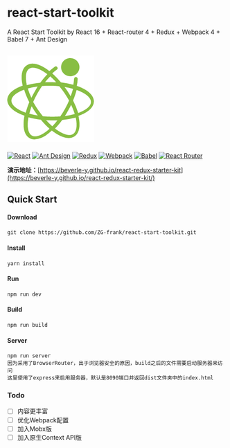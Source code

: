 # react-start-toolkit
A React Start Toolkit by React 16 + React-router 4 + Redux + Webpack 4 + Babel 7 + Ant Design

![react-start-toolkit](./React.png)
---------------------------------------------------------------
[![React](https://img.shields.io/badge/react-^16.4.2-brightgreen.svg?style=flat-square)](https://github.com/facebook/react)
[![Ant Design](https://img.shields.io/badge/ant--design-^3.9.0-yellowgreen.svg?style=flat-square)](https://github.com/ant-design/ant-design)
[![Redux](https://img.shields.io/badge/redux-^4.0.0-orange.svg?style=flat-square)](https://github.com/reduxjs/redux)
[![Webpack](https://img.shields.io/badge/webpack-^4.19.1-yellow.svg?style=flat-square)](https://github.com/webpack/webpack)
[![Babel](https://img.shields.io/badge/babel-^7.0.0-blue.svg?style=flat-square)](https://github.com/babel/babel)
[![React Router](https://img.shields.io/badge/react-router-^4.3.1-#ff69b4.svg?style=flat-square)](https://github.com/ReactTraining/react-router)

**演示地址：**[https://beverle-y.github.io/react-redux-starter-kit](https://beverle-y.github.io/react-redux-starter-kit/)


## Quick Start
#### Download
~~~
git clone https://github.com/ZG-frank/react-start-toolkit.git
~~~

#### Install
~~~
yarn install
~~~

#### Run
~~~
npm run dev
~~~

#### Build
~~~
npm run build
~~~

#### Server
~~~
npm run server
因为采用了BrowserRouter，出于浏览器安全的原因，build之后的文件需要启动服务器来访问
这里使用了express来启用服务器，默认是8090端口并返回dist文件夹中的index.html
~~~

### Todo

- [ ] 内容更丰富
- [ ] 优化Webpack配置
- [ ] 加入Mobx版
- [ ] 加入原生Context API版
